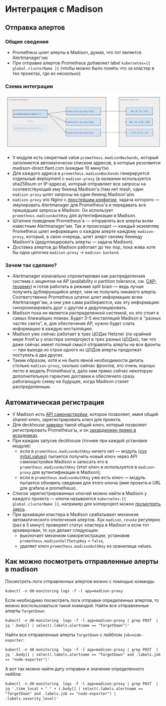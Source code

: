 <!-- Исходник картинок: https://docs.google.com/drawings/d/1KMgawZD4q7jEYP-_g6FvUeJUaT3edro_u6_RsI3ZVvQ/edit -->

Интеграция с Madison
====================

Отправка алертов
----------------

### Общие сведения

* Prometheus шлет алерты в Madison, думая, что тот является Alertmanager'ом
* При отправке алертов Prometheus добавляет label `kubernetes={{ global.clusterName }}` (чтобы можно было понять что за кластер в тех проектах, где их несколько)

### Схема интеграции

![](img/madison.png)

* У модуля есть секретный value `prometheus.madisonBackends`, который заполняется автоматически списком адресов, в которые резолвится madison-direct.flant.com (каждые 10 минут)ю
* Для каждого адреса в `prometheus.madisonBackends` генерируется отдельный deployment с `madison-proxy` (в названии используется sha256sum от IP-адреса), который отправляет все запросы на соответствующий ему бекенд Madison'а (там нет mash, один `madison-proxy` шлет запросы на один бекенд Madison'а)ю
* `madison-proxy` это Nginx с [простейшим конфигом](../images/madison-proxy/rootfs/etc/nginx/nginx.tmpl), задача которого — эмулировать Alertmanager для Prometheus'а и передавать все пришедшие запросы в Madison. Он использует `prometheus.madisonAuthKey` для аутентификации в Madison.
* Штатное поведение Prometheus'а — отправлять все алерты всем известным Alertmanager'ам. Так и происходит — каждый экземпляр Prometheus шлет информацию о каждом алерте каждому `madison-proxy`, который, в свою очередь, шлет алерт своему бекенду Madison'а (дедуплицировать алерты — задача Madison).
* Доставка алертов до Madison работает до тех пор, пока жива хотя бы одна цепочка `madison-proxy` -> `madison backend`.

### Зачем так сделано?

* Alertmanager изначально спроектирован как распределенная система с акцентом на AP (availability и partition tolerance, см. [CAP-теорему](https://en.wikipedia.org/wiki/CAP_theorem)) и готов работать в режиме split brain — ведь лучше получить дублирующийся алерт, чем не получить никакого алерта. Соответственно Prometheus штатно шлет информацию всем Alertmanager'ам, а они уже сами разбираются, как эту информацию синхронизировать друг с другом и дедуплицировать.
* Madison пока не является распределенной системой, но это стоит в самых ближайших планах. Будет 3-5 инсталляций Madison в "разных частях света", и, для обеспечения AP, нужно будет слать информацию в каждую инсталляцию.
* Madison уже сейчас работает в трех ЦОДах Hetzner (по крайней мере front'ы у кластера someproject в трех разных ЦОДах), так что даже сейчас имеет полный смысл отправлять алерты на все фронты — при выходе из строя одного из ЦОДов алерты продолжат поступать в два других.
* Таким образом, хотя и не было явной необходимости делать столько `madison-proxy`, сколько сейчас фронтов, это очень хорошо легло в модель Prometheus'а, дало нам прямо сейчас некоторую дополнительную гарантию доставки и обеспечило сразу работающую схему на будущее, когда Madison станет распределенным.

Автоматическая регистрация
--------------------------

* У Madison есть [API самонастройки](https://fox.flant.com/tnt/madison/issues/73), которое позволяет, имея общий shared-ключ, зарегистрировать ключ для проекта.
* Для deckhouse [заведен](https://madison.flant.com/self_setup_keys/***REMOVED***) такой общий ключ, который позволяет регистрировать Prometheus'ы, и он [захардкожен прямо в исходниках](../initial_values).
* При каждом запуске deckhouse (точнее при каждой установке модуля):
    * если в `prometheus.madisonAuthKey` ничего нет — модуль ([хук initial_values](../initial_values)) пытается получить новый ключ через API самонастройки Madison и записать его в `prometheus.madisonAuthKey` (этот ключ и используется в `madison-proxy` для аутентификации в Madison);
    * если в `prometheus.madisonAuthKey` уже есть ключ — модуль пытается обновить сведения для этого ключа (имя проекта и URL для grafana и prometheus).
* Список зарегистрированных ключей можно найти в Madison у каждого проекта — ключи называются `kubernetes-{{ global.clusterName }}`, например для someproject можно [посмотреть здесь](https://madison.flant.com/projects/someproject/prometheus_setups).
* При архивации кластера в Madison срабатывает механизм автоматического отключения алертов. Хук `madison_revoke` регулярно (раз в 5 минут) проверяет статус кластера в Madison и если тот архивирован, то хук делает следующее:
    * выключает механизм саморегистрации, установив `prometheus.madisonSelfSetupKey` = `false`,
    * удаляет ключ `prometheus.madisonAuthKey` из хранилища values.

Как можно посмотреть отправленные алерты в madison
--------------------------------------------------

Посмотреть логи отправленных алертов можно с помощью команды:
```shell
kubectl -n d8-monitoring logs -f -l app=madison-proxy
```

Если необходимо посмотреть логи отправки определенных алертов, то можно воспользоваться такой командой:
Найти все отправленные алерты `TargetDown`:
```shell
kubectl -n d8-monitoring  logs -f -l app=madison-proxy | grep POST  | jq '.body[] | select(.labels.alertname == "TargetDown")'
```

Найти все отправленные алерты `TargetDown` с лейблом `job=node-exporter`:
```shell
kubectl -n d8-monitoring  logs -f -l app=madison-proxy | grep POST  | jq '.body[] | select(.labels.alertname == "TargetDown" and .labels.job == "node-exporter")'
```

А вот так можно найти дату отправки и значение определенного лейбла:
```shell
kubectl -n d8-monitoring  logs -f -l app=madison-proxy | grep POST  | jq '.time_local + " " + (.body[] | select(.labels.alertname == "TargetDown" and .labels.job == "node-exporter") | .labels.severity_level)'
```

